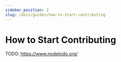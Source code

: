 ```yaml
---
sidebar_position: 2
slug: /docs/guides/how-to-start-contributing
---
```


# How to Start Contributing

TODO: https://www.nodetodo.org/
